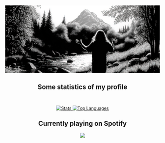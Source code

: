 [![Cover](https://raw.githubusercontent.com/nukdokplex/nukdokplex/master/cover.png)](https://github.com/nukdokplex)

<h2 align="center">Some statistics of my profile</h2>
<br>
<p align="center">
    <a href="https://github.com/nukdokplex">
        <img alt="Stats" src="https://github-readme-stats.vercel.app/api?username=nukdokplex&theme=github_dark&show_icons=true&custom_title=Statistics" height="152px">
    </a>
    <a href="https://github.com/nukdokplex">
        <img alt="Top Languages" src="https://github-readme-stats.vercel.app/api/top-langs/?username=nukdokplex&theme=github_dark&layout=compact&exclude_repo=MyNMCWeb&custom_title=Top%20languages&langs_count=6" height="152px">
    </a>
</p>
<h2 align="center">Currently playing on Spotify</h2>
<p align="center">
    <a href="https://spotify-github-profile.vercel.app/api/view?uid=k8d2u3l1klp64mdypz4b983mn&redirect=true"><img src="https://spotify-github-profile.vercel.app/api/view?uid=k8d2u3l1klp64mdypz4b983mn&cover_image=true&theme=novatorem&show_offline=true&background_color=121212&interchange=true&bar_color=53b14f&bar_color_cover=false"></a>
</p>

